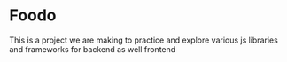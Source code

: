 # Foodo
This is a project we are making to practice and explore various js libraries and frameworks for backend as well frontend
